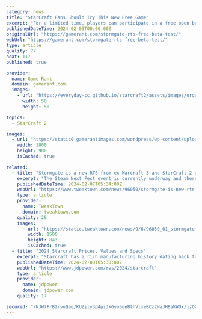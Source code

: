 ```yaml
---
category: news
title: "StarCraft Fans Should Try This New Free Game"
excerpt: "For a limited time, players can participate in a free open beta test for a new real-time strategy game created by former StarCraft and Blizzard devs. Stormgate, the upcoming free-to-play real-time ..."
publishedDateTime: 2024-02-05T00:00:00Z
originalUrl: "https://gamerant.com/stormgate-rts-free-beta-test/"
webUrl: "https://gamerant.com/stormgate-rts-free-beta-test/"
type: article
quality: 77
heat: 117
published: true

provider:
  name: Game Rant
  domain: gamerant.com
  images:
    - url: "https://everyday-cc.github.io/starcraft2/assets/images/organizations/gamerant.com-50x50.jpg"
      width: 50
      height: 50

topics:
  - StarCraft 2

images:
  - url: "https://static0.gamerantimages.com/wordpress/wp-content/uploads/2024/02/stormgate-beta-free-to-play-this-week.jpg"
    width: 1800
    height: 900
    isCached: true

related:
  - title: "Stormgate is a new RTS from ex-Warcraft 3 and StarCraft 2 devs, play the demo right now"
    excerpt: "The Steam Next Fest event is currently underway and there's a playable demo for Stormgate, the spiritual successor to Blizzard's StarCraft."
    publishedDateTime: 2024-02-07T05:34:00Z
    webUrl: "https://www.tweaktown.com/news/96050/stormgate-is-new-rts-from-ex-warcraft-3-and-starcraft-2-devs-play-the-demo-right-now/index.html"
    type: article
    provider:
      name: TweakTown
      domain: tweaktown.com
    quality: 29
    images:
      - url: "https://static.tweaktown.com/news/9/6/96050_01_stormgate-is-new-rts-from-ex-warcraft-3-and-starcraft-2-devs-play-the-demo-right-now_full.jpg"
        width: 1500
        height: 843
        isCached: true
  - title: "2024 Starcraft Prices, Values and Specs"
    excerpt: "Starcraft has a rich manufacturing history dating back to 1903 as a producer of farm equipment and later boats. Entering the recreational vehicle marketplace in 1964, Starcraft began producing a folding camping trailer. Eventually, Starcraft added truck ..."
    publishedDateTime: 2024-02-08T05:30:00Z
    webUrl: "https://www.jdpower.com/rvs/2024/starcraft"
    type: article
    provider:
      name: jdpower
      domain: jdpower.com
    quality: 17

secured: "/NJW7FrB2rvuQag/KUZjly3p4piJkGyo5qeBthVlxeBCz2NaJHBaKWOx/jzOXkOwDdkdk6tjUra2P+XymuzkYS092Mi/cEkGwgx6mMqm5Q/GhW+FtGeLkbBl9EOfPa2edttxa5ifgTUKUgnPkxKDhSBiQ9JFLX3q/y8Lu7blUOdGGg8VHFE2YQJeBxa4jnmL6G1qQo8GqN3QAbSkSi7H7f9SDMpf0Q0+ArqfsqZVVkQVknjDPdJ+jXVpPBVRskSy7C0M7UCHXRy7jpOjk5POPLTnjYnW5PDn7FCEgnwsJdezOUc7/yJlvsQNqBBmeDAtbSStyFF1KWsNd0GN9d+9hKf1hdC2QektBCvtYYL5Fwc=;voMXFNp7KWHYqAW4Hwvv7A=="
---
```


